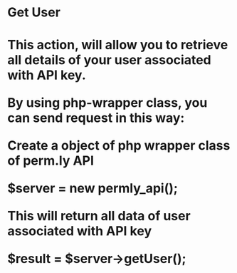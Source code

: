 <H1>Get User<H1>

This action, will allow you to retrieve all details of your user associated with API key.

By using php-wrapper class, you can send request in this way:

Create a object of php wrapper class of perm.ly API

$server = new permly_api(); 

This will return all data of user associated with API key

$result = $server->getUser();